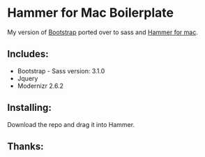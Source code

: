 Hammer for Mac Boilerplate
==========================

My version of [Bootstrap](http://getbootstrap.com) ported over to sass and [Hammer for mac](http://hammerformac.com/).

## Includes:

* Bootstrap - Sass version: 3.1.0
* Jquery
* Modernizr 2.6.2

## Installing:

Download the repo and drag it into Hammer.

## Thanks: